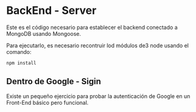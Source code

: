 # BackEnd - Server

Este es el código necesario para establecer el backend conectado a MongoDB usando Mongoose.

Para ejecutarlo, es necesario recontruir lod módulos de3 node usando el comando:

```
npm install
```

## Dentro de Google - Sigin
Existe un pequeño ejercicio para probar la autenticación de Google en un Front-End básico pero funcional.